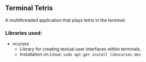 ## Terminal Tetris

A multithreaded application that plays tetris in the terminal.

### Libraries used:
- ncurses
    - Library for creating textual user interfaces within terminals.
    - Installation on Linux: `sudo apt-get install libncurses-dev`
